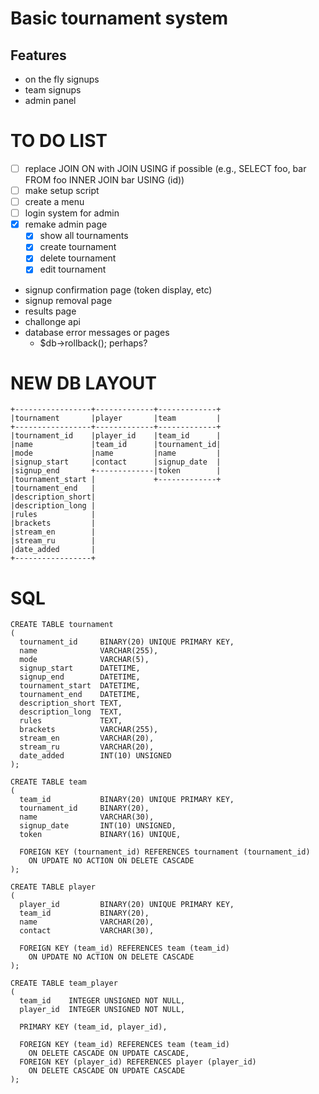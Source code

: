 # Basic tournament system

## Features
* on the fly signups
* team signups
* admin panel

# TO DO LIST

- [ ] replace JOIN ON with JOIN USING if possible (e.g., SELECT foo, bar FROM foo INNER JOIN bar USING (id))
- [ ] make setup script
- [ ] create a menu
- [ ] login system for admin 
- [x] remake admin page
    - [x] show all tournaments
    - [x] create tournament
    - [x] delete tournament
    - [x] edit tournament 
- signup confirmation page (token display, etc)
- signup removal page
- results page
- challonge api
- database error messages or pages
    - $db->rollback(); perhaps?

# NEW DB LAYOUT

```
+-----------------+-------------+-------------+
|tournament       |player       |team         |
+-----------------+-------------+-------------+
|tournament_id    |player_id    |team_id      |
|name             |team_id      |tournament_id|
|mode             |name         |name         |
|signup_start     |contact      |signup_date  |
|signup_end       +-------------|token        |
|tournament_start |             +-------------+
|tournament_end   |
|description_short|
|description_long |
|rules            |
|brackets         |
|stream_en        |
|stream_ru        |
|date_added       |
+-----------------+
```

# SQL

```
CREATE TABLE tournament
(
  tournament_id     BINARY(20) UNIQUE PRIMARY KEY,
  name              VARCHAR(255),
  mode              VARCHAR(5),
  signup_start      DATETIME,
  signup_end        DATETIME,
  tournament_start  DATETIME,
  tournament_end    DATETIME,
  description_short TEXT,
  description_long  TEXT,
  rules             TEXT,
  brackets          VARCHAR(255),
  stream_en         VARCHAR(20),
  stream_ru         VARCHAR(20),
  date_added        INT(10) UNSIGNED
);
```
```
CREATE TABLE team
(
  team_id           BINARY(20) UNIQUE PRIMARY KEY,
  tournament_id     BINARY(20),
  name              VARCHAR(30),
  signup_date       INT(10) UNSIGNED,
  token             BINARY(16) UNIQUE,
  
  FOREIGN KEY (tournament_id) REFERENCES tournament (tournament_id)
    ON UPDATE NO ACTION ON DELETE CASCADE
);
```
```
CREATE TABLE player
(
  player_id         BINARY(20) UNIQUE PRIMARY KEY,
  team_id           BINARY(20),
  name              VARCHAR(20),
  contact           VARCHAR(30),
  
  FOREIGN KEY (team_id) REFERENCES team (team_id)
    ON UPDATE NO ACTION ON DELETE CASCADE
);
```
```
CREATE TABLE team_player
(
  team_id    INTEGER UNSIGNED NOT NULL,
  player_id  INTEGER UNSIGNED NOT NULL,

  PRIMARY KEY (team_id, player_id),

  FOREIGN KEY (team_id) REFERENCES team (team_id)
    ON DELETE CASCADE ON UPDATE CASCADE,
  FOREIGN KEY (player_id) REFERENCES player (player_id)
    ON DELETE CASCADE ON UPDATE CASCADE
);
```